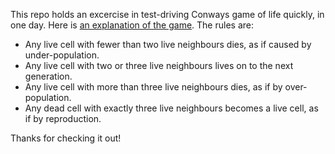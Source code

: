 This repo holds an excercise in test-driving Conways game of life quickly, in one day. Here is [an explanation of the game](https://en.wikipedia.org/wiki/Conway%27s_Game_of_Life). The rules are:

+ Any live cell with fewer than two live neighbours dies, as if caused by under-population.
+ Any live cell with two or three live neighbours lives on to the next generation.
+ Any live cell with more than three live neighbours dies, as if by over-population.
+ Any dead cell with exactly three live neighbours becomes a live cell, as if by reproduction.  


Thanks for checking it out!